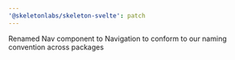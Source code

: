 ```yaml
---
'@skeletonlabs/skeleton-svelte': patch
---
```


Renamed Nav component to Navigation to conform to our naming convention across packages
